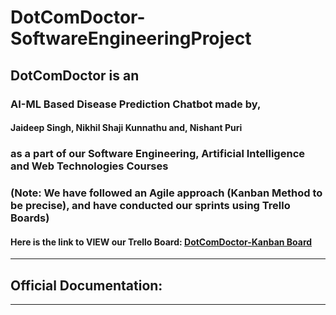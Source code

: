 # DotComDoctor-SoftwareEngineeringProject
## DotComDoctor is an 
  ### AI-ML Based Disease Prediction Chatbot made by,
   #### Jaideep Singh, Nikhil Shaji Kunnathu and, Nishant Puri 
  ### as a part of our Software Engineering, Artificial Intelligence and Web Technologies Courses

### (Note: We have followed an Agile approach (Kanban Method to be precise), and have conducted our sprints using Trello Boards)

#### Here is the link to VIEW our Trello Board: <a href="https://trello.com/b/UvC8aT2c/dotcomdoctor-kanban-board">DotComDoctor-Kanban Board</a>
___________________________________________________________________________________________________________________________________________________________________________________

## Official Documentation:

___________________________________________________________________________________________________________________________________________________________________________________

